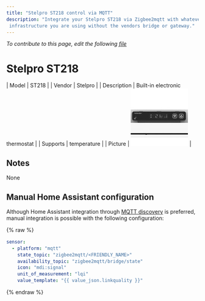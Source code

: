 ```yaml
---
title: "Stelpro ST218 control via MQTT"
description: "Integrate your Stelpro ST218 via Zigbee2mqtt with whatever smart home
 infrastructure you are using without the vendors bridge or gateway."
---
```


*To contribute to this page, edit the following
[file](https://github.com/Koenkk/zigbee2mqtt.io/blob/master/docs/devices/ST218.md)*

# Stelpro ST218

| Model | ST218  |
| Vendor  | Stelpro  |
| Description | Built-in electronic thermostat |
| Supports | temperature  |
| Picture | ![Stelpro ST218](../images/devices/ST218.jpg) |

## Notes

None

## Manual Home Assistant configuration
Although Home Assistant integration through [MQTT discovery](../integration/home_assistant) is preferred,
manual integration is possible with the following configuration:


{% raw %}
```yaml
sensor:
  - platform: "mqtt"
    state_topic: "zigbee2mqtt/<FRIENDLY_NAME>"
    availability_topic: "zigbee2mqtt/bridge/state"
    icon: "mdi:signal"
    unit_of_measurement: "lqi"
    value_template: "{{ value_json.linkquality }}"
```
{% endraw %}


